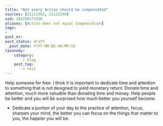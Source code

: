 ```yaml
---
title: "Not every Action should be compensated"
sources: [21112302, 21122200]
uid: 202208171916
aliases: [Action does not equal Compensation]
tags:
-
post_nr:
post_status: draft
 _post_date: YYYY-MM-DD HH:MM:SS
taxonomy:
    category:
        - blog
    post_tag:
        - test
---
```


Help someone for free. I think it is important to dedicate time and attention to something that is not designed to yield monetary return. Donate time and attention, much more valuable than donating time and money. Help people be better and you will be surprised how much better you yourself become.

- Dedicate a portion of your day to the practice of attention, focus, sharpen your mind, the better you can focus on the things that matter to you, the happier you will be.